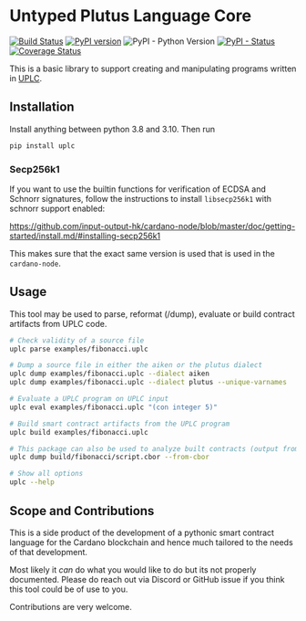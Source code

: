 Untyped Plutus Language Core 
==================================================
[![Build Status](https://app.travis-ci.com/OpShin/uplc.svg?branch=master)](https://app.travis-ci.com/OpShin/uplc)
 [![PyPI version](https://badge.fury.io/py/uplc.svg)](https://pypi.org/project/uplc/)
 ![PyPI - Python Version](https://img.shields.io/pypi/pyversions/uplc.svg)
 [![PyPI - Status](https://img.shields.io/pypi/status/uplc.svg)](https://pypi.org/project/uplc/)
[![Coverage Status](https://coveralls.io/repos/github/OpShin/uplc/badge.svg?branch=master)](https://coveralls.io/github/OpShin/uplc?branch=master)

This is a basic library to support creating and manipulating programs written in [UPLC](https://blog.hachi.one/post/an-introduction-to-plutus-core/).

## Installation

Install anything between python 3.8 and 3.10.
Then run

```bash
pip install uplc
```

### Secp256k1

If you want to use the builtin functions for verification of ECDSA and Schnorr signatures,
follow the instructions to install `libsecp256k1` with schnorr support enabled:

https://github.com/input-output-hk/cardano-node/blob/master/doc/getting-started/install.md/#installing-secp256k1

This makes sure that the exact same version is used that is used in the `cardano-node`.

## Usage

This tool may be used to parse, reformat (/dump), evaluate or build contract artifacts from UPLC code.

```bash
# Check validity of a source file
uplc parse examples/fibonacci.uplc

# Dump a source file in either the aiken or the plutus dialect
uplc dump examples/fibonacci.uplc --dialect aiken
uplc dump examples/fibonacci.uplc --dialect plutus --unique-varnames

# Evaluate a UPLC program on UPLC input
uplc eval examples/fibonacci.uplc "(con integer 5)"

# Build smart contract artifacts from the UPLC program
uplc build examples/fibonacci.uplc

# This package can also be used to analyze built contracts (output from any Smart Contract Language)
uplc dump build/fibonacci/script.cbor --from-cbor

# Show all options
uplc --help
```


## Scope and Contributions
This is a side product of the development of a pythonic smart contract language for the Cardano blockchain
and hence much tailored to the needs of that development.

Most likely it *can* do what you would like to do but its not properly documented. Please do reach out via Discord or GitHub issue if you think this tool could be of use to you.

Contributions are very welcome.
